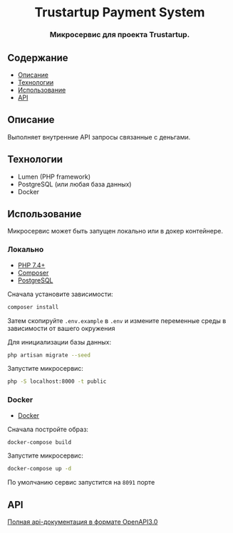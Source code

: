 <h1 align="center"> Trustartup Payment System </h1>

<h3 align="center">
  Микросервис для проекта Trustartup.
</h3>


## Содержание

- [Описание](#описание)
- [Технологии](#технологии)
- [Использование](#использование)
- [API](#api)

## Описание

Выполняет внутренние API запросы связанные с деньгами.

## Технологии

* Lumen (PHP framework)
* PostgreSQL (или любая база данных)
* Docker

## Использование
Микросервис может быть запущен локально или в докер контейнере.

### Локально
* [PHP 7.4+](https://www.php.net/downloads.php)
* [Composer](https://getcomposer.org/download/)
* [PostgreSQL](https://www.postgresql.org/download/)

Сначала установите зависимости:
```bash
composer install
```
Затем скопируйте `.env.example` в `.env` и измените переменные среды в зависимости от вашего окружения

Для инициализации базы данных:

```bash
php artisan migrate --seed
```

Запустите микросервис:
```bash
php -S localhost:8000 -t public
```

### Docker
* [Docker](https://www.docker.com/get-docker)

Сначала постройте образ:
```bash
docker-compose build
```

Запустите микросервис:
```bash
docker-compose up -d
```

По умолчанию сервис запустится на `8091` порте

## API
[Полная api-документация в формате OpenAPI3.0](storage/api-docs/api-docs.json)
